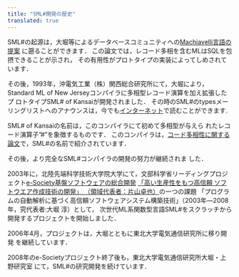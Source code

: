 ```yaml
---
title: "SML#開発の歴史"
translated: true
---
```

SML#の起源は，大堀等によるデータベースコミュニティへの[Machiavelli言語の提案](https://dl.acm.org/doi/10.1145/67544.66931)
に遡ることができます． この論文では，レコード多相を含むMLはSQLを包摂できることが示され， その有用性がプロトタイプの実装によってしめされています．

その後，1993年，沖電気工業（株）関西総合研究所にて，大堀により， Standard ML of New Jerseyコンパイラに多相型レコード演算を加え拡張したプ ロトタイプSML# of Kansaiが開発されました． その時のSML#のtypesメーリングリストへのアナウンスは，今でも[インターネット](http://www.funet.fi/pub/languages/ml/sml%23/description)で読むことができます.

SML# of Kansaiの名前は，このコンパイラにて初めて多相型が与えら れたレコード演算子”#”を象徴するものです． このコンパイラは，[コード多相性に関する論文](https://dl.acm.org/doi/10.1145/218570.218572)で，SML#の名前で紹介されています．

その後，より完全なSML#コンパイラの開発の努力が継続されま した．

2003年に，北陸先端科学技術大学院大学にて，文部科学省リーディングプロジェクト[e-Society基盤ソフトウェアの総合開発](http://cif.iis.u-tokyo.ac.jp/e-society/) [「高い生産性をもつ高信頼 ソフトウエア作成技術の開発」 （領域代表者：片山卓也）](http://cif.iis.u-tokyo.ac.jp/e-society/software/index.html)の一つの課題 「プログラムの自動解析に基づく高信頼ソフトウェアシステム構築技術」（2003年―2008年，究代表者:大堀 淳）として， 次世代ML系関数型言語SML#をスクラッチから開発するプロジェクトを開始しました．

2006年4月，プロジェクトは，大堀とともに東北大学電気通信研究所に移り開発 を継続しています．

2008年のe-Societyプロジェクト終了後も，東北大学電気通信研究所大堀・上野研究室 にて，SML#の研究開発を続けています．

